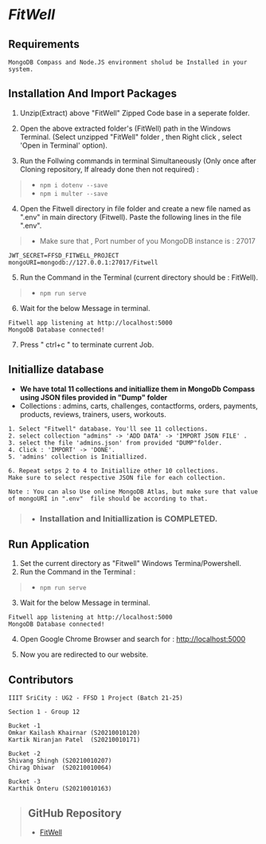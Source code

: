 # *FitWell* 


## Requirements
```
MongoDB Compass and Node.JS environment sholud be Installed in your system.
```


## Installation And Import Packages
1. Unzip(Extract) above "FitWell" Zipped Code base in a seperate folder.

2. Open the above extracted folder's (FitWell) path in the Windows Terminal.
(Select unzipped "FitWell" folder , then Right click , select 'Open in Terminal' option).

3. Run the Follwing commands in terminal Simultaneously 
(Only once after Cloning repository, If already done then not required) : 
> - ``` npm i dotenv --save ```
> - ``` npm i multer --save ```

4. Open the Fitwell directory in file folder and create a new file named as 
".env" in main directory (Fitwell).
Paste the following lines in the file ".env".
> - Make sure that , Port number of you MongoDB instance is : 27017
```
JWT_SECRET=FFSD_FITWELL_PROJECT
mongoURI=mongodb://127.0.0.1:27017/Fitwell
```
5. Run the Command in the Terminal (current directory should be : FitWell).
> - ``` npm run serve ```
6. Wait for the below Message in terminal.
```
Fitwell app listening at http://localhost:5000
MongoDB Database connected!
```
7. Press " ctrl+c " to terminate current Job. 




## Initiallize database
- **We have total 11 collections and initiallize them in MongoDb Compass using JSON files provided in "Dump" folder**
- Collections : admins, carts, challenges, contactforms, orders, payments, products, reviews, trainers, users, workouts.
```
1. Select "Fitwell" database. You'll see 11 collections.
2. select collection "admins" -> 'ADD DATA' -> 'IMPORT JSON FILE' .
3. select the file 'admins.json' from provided "DUMP"folder.
4. Click : 'IMPORT' -> 'DONE'.
5. 'admins' collection is Initiallized.

6. Repeat setps 2 to 4 to Initiallize other 10 collections. 
Make sure to select respective JSON file for each collection.

Note : You can also Use online MongoDB Atlas, but make sure that value of mongoURI in ".env"  file should be according to that. 
```
>- ### Installation and Initiallization is COMPLETED. 



## Run Application

1. Set the current directory as "Fitwell" Windows Termina/Powershell.
2. Run the Command in the Terminal : 
> - ``` npm run serve ```
3. Wait for the below Message in terminal.
```
Fitwell app listening at http://localhost:5000
MongoDB Database connected!
```
4. Open Google Chrome Browser and search for : [http://localhost:5000](http://localhost:5000)

5. Now you are redirected to our website.




## Contributors
```
IIIT SriCity : UG2 - FFSD 1 Project (Batch 21-25)

Section 1 - Group 12

Bucket -1 
Omkar Kailash Khairnar (S20210010120)
Kartik Niranjan Patel  (S20210010171)

Bucket -2
Shivang Shingh (S20210010207)
Chirag Dhiwar  (S20210010064)

Bucket -3
Karthik Onteru (S20210010163)

```

>## GitHub Repository 
>- [FitWell](https://github.com/Omkar-Khairnar/FitWell.git)